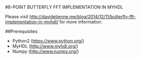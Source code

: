 #8-POINT BUTTERFLY FFT IMPLEMENTATION IN MYHDL

Please visit http://davidetienne.me/blog/2014/12/11/butterfly-fft-implementation-in-myhdl/ for more information.

##Prerequisites
- Python2 (https://www.python.org/)
- MyHDL (http://www.myhdl.org/)
- Numpy (http://www.numpy.org/)

